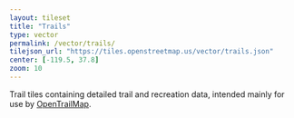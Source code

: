 ```yaml
---
layout: tileset
title: "Trails"
type: vector
permalink: /vector/trails/
tilejson_url: "https://tiles.openstreetmap.us/vector/trails.json"
center: [-119.5, 37.8]
zoom: 10
---
```


Trail tiles containing detailed trail and recreation data, intended mainly for use by [OpenTrailMap](https://opentrailmap.us).
